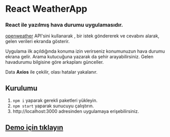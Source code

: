 # React WeatherApp

### React ile yazılmış hava durumu uygulamasıdır.

[openweather](https://openweathermap.org/) API'sini kullanarak , bir istek göndererek ve cevabını alarak, gelen verileri ekranda gösterir.

Uygulama ilk açıldığında konuma izin verirseniz konumunuzun hava durumu ekrana gelir.
Arama kutucuğuna yazarak da şehir arayabilirsiniz.
Gelen havadurumu bilgisine göre arkaplanı günceller.

Data **Axios** ile çekilir, olası hatalar yakalanır.

## Kurulumu

1. `npm i` yaparak gerekli paketleri yükleyin.
2. `npm start` yaparak sunucuyu çalıştırın.
3. http://localhost:3000 adresinden uygulamaya erişebilirsiniz.

## [Demo için tıklayın](https://dogankoseoglu.github.io/weatherapp)
